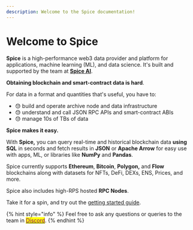 ```yaml
---
description: Welcome to the Spice documentation!
---
```


# Welcome to Spice

**Spice** is a high-performance web3 data provider and platform for applications, machine learning (ML), and data science. It's built and supported by the team at [**Spice AI**](https://spice.ai).

**Obtaining blockchain and smart-contract data is hard**.

For data in a format and quantities that's useful, you have to:

* 😓 build and operate archive node and data infrastructure
* 😓 understand and call JSON RPC APIs and smart-contract ABIs
* 😓 manage 10s of TBs of data

**Spice makes it easy.**

With **Spice,** you can query real-time and historical blockchain data **using SQL** in seconds and fetch results in **JSON** or **Apache Arrow** for easy use with apps, ML, or libraries like **NumPy** and **Pandas**.

Spice currently supports **Ethereum**, **Bitcoin**, **Polygon,** and **Flow** blockchains along with datasets for NFTs, DeFi, DEXs, ENS, Prices, and more.

Spice also includes high-RPS hosted **RPC Nodes**.

Take it for a spin, and try out the [getting started guide](get-started/).

{% hint style="info" %}
Feel free to ask any questions or queries to the team in [<mark style="color:purple;">Discord</mark>](https://discord.gg/kZnTfneP5u).
{% endhint %}
